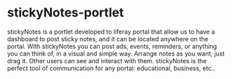 stickyNotes-portlet
===================

stickyNotes is a portlet developed to liferay portal that allow us to have a dashboard to post sticky notes, and it can be located anywhere on the portal. With stickyNotes you can post ads, events, reminders, or anything you can think of, in a visual and simple way. Arrange notes as you want, just drag it. Other users can see and interact with them. stickyNotes is the perfect tool of communication for any portal: educational, business, etc..
